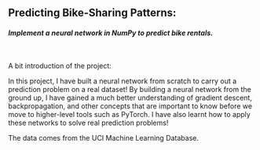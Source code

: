 <p><strong><h2>Predicting Bike-Sharing Patterns:</h2></strong><em><h4> Implement a neural network in NumPy to predict bike rentals.</h4></em></p>
<br>
<p>A bit introduction of the project:</p>
<p>In this project, I have built a neural network from scratch to carry out a prediction problem on a real dataset! By building a neural network from the ground up, I have gained a much better understanding of gradient descent, backpropagation, and other concepts that are important to know before we move to higher-level tools such as PyTorch. I have also learnt how to apply these networks to solve real prediction problems!<p>
  <p>The data comes from the UCI Machine Learning Database.</p>
